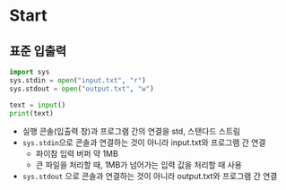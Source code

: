 # Start

## 표준 입출력

```python
import sys
sys.stdin = open("input.txt", "r")
sys.stdout = open("output.txt", "w")

text = input()
print(text)
```

* 실행 콘솔(입출력 창)과 프로그램 간의 연결을 std, 스탠다드 스트림
* `sys.stdin`으로 콘솔과 연결하는 것이 아니라 input.txt와 프로그램 간 연결
  * 파이참 입력 버퍼 약 1MB
  * 큰 파일을 처리할 때, 1MB가 넘어가는 입력 값을 처리할 때 사용
* `sys.stdout` 으로 콘솔과 연결하는 것이 아니라 output.txt와 프로그램 간 연결